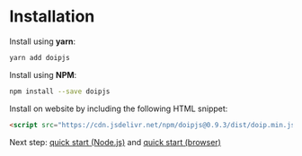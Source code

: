 # Installation

Install using **yarn**:

```bash
yarn add doipjs
```

Install using **NPM**:

```bash
npm install --save doipjs
```

Install on website by including the following HTML snippet:

```html
<script src="https://cdn.jsdelivr.net/npm/doipjs@0.9.3/dist/doip.min.js"></script>
```

Next step: [quick start (Node.js)](quickstart-nodejs.md) and [quick start (browser)](quickstart-browser.md)
